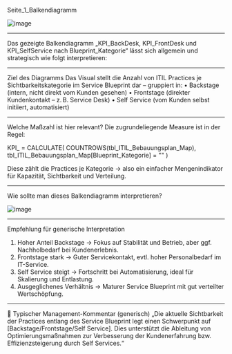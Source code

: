Seite_1_Balkendiagramm

![image](https://github.com/user-attachments/assets/d53f600d-3ec2-4ae2-b971-5877cf4f966f)


________________________________________

Das gezeigte Balkendiagramm „KPI_BackDesk, KPI_FrontDesk und KPI_SelfService nach Blueprint_Kategorie“ lässt sich allgemein und strategisch wie folgt interpretieren:
________________________________________
Ziel des Diagramms
Das Visual stellt die Anzahl von ITIL Practices je Sichtbarkeitskategorie im Service Blueprint dar – gruppiert in:
•	 Backstage (intern, nicht direkt vom Kunden gesehen)
•	 Frontstage (direkter Kundenkontakt – z. B. Service Desk)
•	 Self Service (vom Kunden selbst initiiert, automatisiert)
________________________________________
Welche Maßzahl ist hier relevant?
Die zugrundeliegende Measure ist in der Regel:

KPI_<Kategorie> = 
CALCULATE(
    COUNTROWS(tbl_ITIL_Bebauungsplan_Map),
    tbl_ITIL_Bebauungsplan_Map[Blueprint_Kategorie] = "<Kategorie>"
)


Diese zählt die Practices je Kategorie → also ein einfacher Mengenindikator für Kapazität, Sichtbarkeit und Verteilung.
________________________________________
Wie sollte man dieses Balkendiagramm interpretieren?

![image](https://github.com/user-attachments/assets/7c7c8cc3-2120-4cef-be4e-ad5451636a70)

________________________________________
Empfehlung für generische Interpretation
1.	Hoher Anteil Backstage → Fokus auf Stabilität und Betrieb, aber ggf. Nachholbedarf bei Kundenerlebnis.
2.	Frontstage stark → Guter Servicekontakt, evtl. hoher Personalbedarf im IT-Service.
3.	Self Service steigt → Fortschritt bei Automatisierung, ideal für Skalierung und Entlastung.
4.	Ausgeglichenes Verhältnis → Maturer Service Blueprint mit gut verteilter Wertschöpfung.
________________________________________
🧭 Typischer Management-Kommentar (generisch)
„Die aktuelle Sichtbarkeit der Practices entlang des Service Blueprint legt einen Schwerpunkt auf [Backstage/Frontstage/Self Service]. Dies unterstützt die Ableitung von Optimierungsmaßnahmen zur Verbesserung der Kundenerfahrung bzw. Effizienzsteigerung durch Self Services.“
